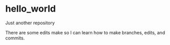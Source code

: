 # hello_world
Just another repository

There are some edits make so I can learn how to make branches, edits, and commits.

